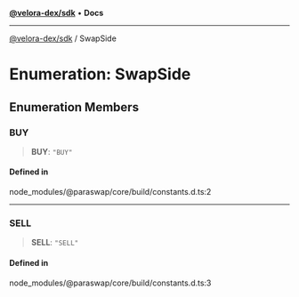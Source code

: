 [**@velora-dex/sdk**](../README.md) • **Docs**

***

[@velora-dex/sdk](../globals.md) / SwapSide

# Enumeration: SwapSide

## Enumeration Members

### BUY

> **BUY**: `"BUY"`

#### Defined in

node\_modules/@paraswap/core/build/constants.d.ts:2

***

### SELL

> **SELL**: `"SELL"`

#### Defined in

node\_modules/@paraswap/core/build/constants.d.ts:3
